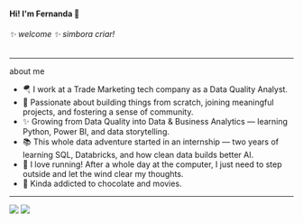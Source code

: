 #### Hi! I'm Fernanda :space_invader:


###### ✨ welcome ✨ simbora criar! 


<hr/>

about me
- :parachute: I work at a Trade Marketing tech company as a Data Quality Analyst. 
- :rainbow: Passionate about building things from scratch, joining meaningful projects, and fostering a sense of community. 
- ✨ Growing from Data Quality into Data & Business Analytics — learning Python, Power BI, and data storytelling.
- 📚 This whole data adventure started in an internship — two years of learning SQL, Databricks, and how clean data builds better AI.
- 🏃 I love running! After a whole day at the computer, I just need to step outside and let the wind clear my thoughts.
- 🍃 Kinda addicted to chocolate and movies.
<hr/>
  
  
<div> 

<a href = "mailto:fegrillo@yahoo.com.br"><img src="https://img.shields.io/badge/-Gmail-%23333?style=for-the-badge&logo=gmail&logoColor=white" target="_blank"></a>
<a href="https://www.linkedin.com/in/fegrillo/" target="_blank"><img src="https://img.shields.io/badge/-LinkedIn-%230077B5?style=for-the-badge&logo=linkedin&logoColor=white" target="_blank"></a> 
  
</div>
